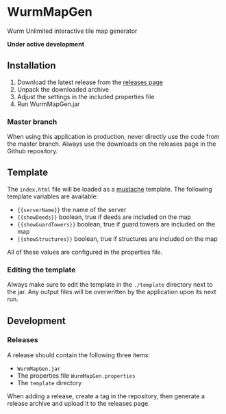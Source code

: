 # WurmMapGen
Wurm Unlimited interactive tile map generator

**Under active development**

## Installation
1. Download the latest release from the [releases page](https://github.com/woubuc/WurmMapGen/releases)
2. Unpack the downloaded archive
3. Adjust the settings in the included properties file
4. Run WurmMapGen.jar

### Master branch
When using this application in production, never directly use the code
from the master branch. Always use the downloads on the releases page
in the Github repository.

## Template
The `index.html` file will be loaded as a [mustache](https://mustache.github.io/mustache.5.html) template. The following template variables are available:

- `{{serverName}}` the name of the server
- `{{showDeeds}}` boolean, true if deeds are included on the map
- `{{showGuardTowers}}` boolean, true if guard towers are included on the map
- `{{showStructures}}` boolean, true if structures are included on the map

All of these values are configured in the properties file.

### Editing the template

Always make sure to edit the template in the `./template` directory next to the jar. Any output files will be overwritten by the application upon its next run.

## Development

### Releases
A release should contain the following three items:
- `WurmMapGen.jar`
- The properties file `WurmMapGen.properties`
- The `template` directory

When adding a release, create a tag in the repository, then generate a
release archive and upload it to the releases page.
